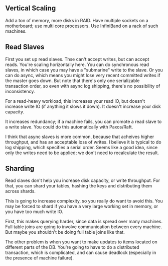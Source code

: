 ## Vertical Scaling

Add a ton of memory, more disks in RAID. Have multiple sockets on a
motherboard; use multi core processors. Use InfiniBand on a rack of
such machines.

## Read Slaves

First you set up read slaves. Thse can't accept writes, but can accept
reads. You're scaling horizontally here. You can do synchronous read
slaves, in which case you may have a "submarine" write to the
slave. Or you can do async, which means you might lose very recent
committed writes if the master goes down. But note that there's only
one serializable transaction order, so even with async log shipping,
there's no possibility of inconsistency.

For a read-heavy workload, this increases your read IO, but doesn't
increase write IO (if anything it slows it down). It doesn't increase
your disk capacity.

It increases redundancy; if a machine fails, you can promote a read
slave to a write slave. You could do this automatically with
Paxos/Raft.

I think that async slaves is more common, because that acheives higher
throughput, and has an acceptable loss of writes. I believe it is
typical to do log shipping, which specifies a serial order. Seems like
a good idea, since only the writes need to be applied; we don't need
to recalculate the result.

## Sharding

Read slaves don't help you increase disk capacity, or write
throughput. For that, you can shard your tables, hashing the keys and
distributing them across shards.

This is going to increase complexity, so you really do want to avoid
this. You may be forced to shard if you have a very large working set
in memory, or you have too much write IO.

First, this makes querying harder, since data is spread over many
machines. Full table joins are going to involve communication between
every machine. But maybe you shouldn't be doing full table joins like
that.

The other problem is when you want to make updates to items located on
different parts of the DB. You're going to have to do a distributed
transaction, which is complicated, and can cause deadlock (especially
in the presence of machine failure).

